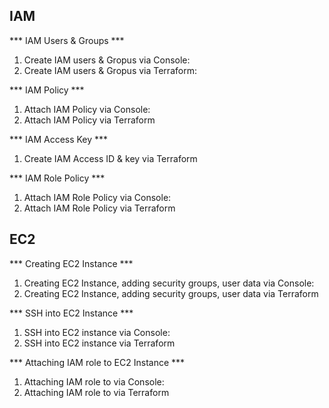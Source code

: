 ## IAM

*** IAM Users & Groups ***

1. Create IAM users & Gropus via Console: 
2. Create IAM users & Gropus via Terraform: 

*** IAM Policy ***

1. Attach IAM Policy via Console:
2. Attach IAM Policy via Terraform

*** IAM Access Key ***

1. Create IAM Access ID & key via Terraform

*** IAM Role Policy ***

1. Attach IAM Role Policy via Console:
2. Attach IAM Role Policy via Terraform

## EC2

*** Creating EC2 Instance ***

1. Creating EC2 Instance, adding security groups, user data via Console:
2. Creating EC2 Instance, adding security groups, user data via Terraform

*** SSH into EC2 Instance ***

1. SSH into EC2 instance via Console:
2. SSH into EC2 instance via Terraform

*** Attaching IAM role to EC2 Instance ***

1. Attaching IAM role to via Console:
2. Attaching IAM role to via Terraform